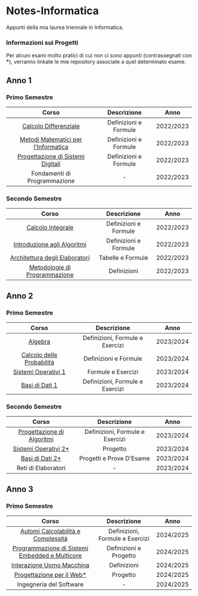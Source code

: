 # Notes-Informatica
 
Appunti della mia laurea triennale in Informatica.<br>
### Informazioni sui Progetti
Per alcuni esami molto pratici di cui non ci sono appunti (contrassegnati con <strong>*</strong>), verranno linkate le mie repository associate a quel determinato esame.



## Anno 1
### Primo Semestre
|Corso|Descrizione|Anno|
|:---:|:---------:|:--:|
|[Calcolo Differenziale](../../raw/main/Anno1PrimoSemestre/Calcolo%20Differenziale/Calcolo%20Differenziale.pdf)|Definizioni e Formule|2022/2023|
|[Metodi Matematici per l'Informatica](../../raw/main/Anno1PrimoSemestre/Metodi%20Matematici%20per%20l'Informatica/Metodi%20Matematici%20per%20l'Informatica.pdf)|Definizioni e Formule|2022/2023|
|[Progettazione di Sistemi Digitali](../../raw/main/Anno1PrimoSemestre/Progettazione%20di%20Sistemi%20Digitali/Progettazione%20di%20Sistemi%20Digitali.pdf)|Definizioni e Formule|2022/2023|
|Fondamenti di Programmazione|-|2022/2023|

### Secondo Semestre
|Corso|Descrizione|Anno|
|:---:|:---------:|:--:|
|[Calcolo Integrale](../../raw/main/Anno1SecondoSemestre/Calcolo%20Integrale/Calcolo%20Integrale.pdf)|Definizioni e Formule|2022/2023|
|[Introduzione agli Algoritmi](../../raw/main/Anno1SecondoSemestre/Introduzione%20agli%20Algoritmi/Introduzione%20agli%20Algoritmi.pdf)|Definizioni e Formule|2022/2023|
|[Architettura degli Elaboratori](../../raw/main/Anno1SecondoSemestre/Architettura%20degli%20Elaboratori/Architettura%20degli%20Elaboratori.pdf)|Tabelle e Formule|2022/2023|
|[Metodologie di Programmazione](../../raw/main/Anno1SecondoSemestre/Metodologie%20di%20Programmazione/Metodologie%20di%20Programmazione.pdf)|Definizioni|2022/2023|


## Anno 2
### Primo Semestre
|Corso|Descrizione|Anno|
|:---:|:---------:|:--:|
|[Algebra](../../raw/main/Anno2PrimoSemestre/Algebra/Algebra.pdf)|Definizioni, Formule e Esercizi|2023/2024|
|[Calcolo delle Probabilità](../../raw/main/Anno2PrimoSemestre/Calcolo%20delle%20Probabilità/Calcolo%20delle%20Probabilità.pdf)|Definizioni e Formule|2023/2024|
|[Sistemi Operativi 1](../../raw/main/Anno2PrimoSemestre/Sistemi%20Operativi%201/Sistemi%20Operativi%201.pdf)|Formule e Esercizi|2023/2024|
|[Basi di Dati 1](../../raw/main/Anno2PrimoSemestre/Basi%20di%20Dati%201/Basi%20di%20Dati%201.pdf)|Definizioni, Formule e Esercizi|2023/2024|

### Secondo Semestre
|Corso|Descrizione|Anno|
|:---:|:---------:|:--:|
|[Progettazione di Algoritmi](../../raw/main/Anno2SecondoSemestre/Progettazione%20di%20Algoritmi/Progettazione%20di%20Algoritmi.pdf)|Definizioni, Formule e Esercizi|2023/2024|
|[Sistemi Operativi 2*](https://github.com/SimoneLid/ProbabilisticTextGenerator)|Progetto|2023/2024|
|[Basi di Dati 2*](https://github.com/SimoneLid/BD2)|Progetti e Prove D'Esame|2023/2024|
|Reti di Elaboratori|-|2023/2024|


## Anno 3
### Primo Semestre
|Corso|Descrizione|Anno|
|:---:|:---------:|:--:|
|[Automi Calcolabilità e Complessità](../../raw/main/Anno3PrimoSemestre/Automi%20Calcolabilità%20e%20Complessità/Automi%20Calcolabilità%20e%20Complessità.pdf)|Definizioni, Formule e Esercizi|2024/2025|
|[Programmazione di Sistemi Embedded e Multicore](../../raw/main/Anno3PrimoSemestre/Programmazione%20di%20Sistemi%20Embedded%20e%20Multicore/Programmazione%20di%20Sistemi%20Embedded%20e%20Multicore.pdf)|Definizioni e Progetto|2024/2025|
|[Interazione Uomo Macchina](../../raw/main/Anno3PrimoSemestre/Interazione%20Uomo%20Macchina/Interazione%20Uomo%20Macchina.pdf)|Definizioni|2024/2025|
|[Progettazione per il Web*](https://github.com/SimoneLid/WASAPhoto)|Progetto|2024/2025|
|Ingegneria del Software|-|2024/2025|